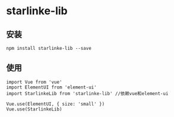 # starlinke-lib

## 安装
```
npm install starlinke-lib --save
```

## 使用
```
import Vue from 'vue'
import ElementUI from 'element-ui'
import StarlinkeLib from 'starlinke-lib' //依赖vue和element-ui

Vue.use(ElementUI, { size: 'small' })
Vue.use(StarlinkeLib)

```
